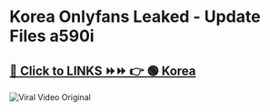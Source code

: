 
 # Korea Onlyfans Leaked - Update Files a590i

## <h2><a href="https://clipsfans.com/Korea&ref=git">🔗 Click to LINKS ⏩⏩ 👉 🟢 Korea </a></h2>

<a href="https://clipsfans.com/Korea&ref=git" rel="nofollow" data-target="animated-image.originalLink"><img src="https://i.ibb.co.com/xMMVF88/686577567.gif" alt="Viral Video Original" style="max-width: 100%; display: inline-block;" data-target="animated-image.originalImage"></a>

